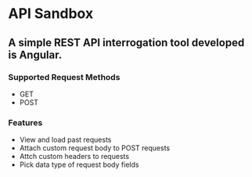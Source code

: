 # API Sandbox
## A simple REST API interrogation tool developed is Angular.

### Supported Request Methods

- GET
- POST

### Features

- View and load past requests
- Attach custom request body to POST requests
- Attch custom headers to requests
- Pick data type of request body fields
